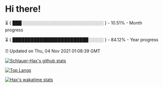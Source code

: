 # Hi there!

⏳ { ███░░░░░░░░░░░░░░░░░░░░░░░░░░░ } - 10.51% - Month progress

⏳ { █████████████████████████░░░░░ } - 84.12% - Year progress

⏰ Updated on Thu, 04 Nov 2021 01:08:39 GMT


[![Schlauer-Hax's github stats](https://github-readme-stats.vercel.app/api?username=Schlauer-Hax&show_icons=true&theme=dark&count_private=true)](https://github.com/Schlauer-Hax)


[![Top Langs](https://github-readme-stats.vercel.app/api/top-langs/?username=Schlauer-Hax&layout=compact&theme=dark)](https://github.com/Schlauer-Hax?tab=repositories)


[![Hax's wakatime stats](https://github-readme-stats.vercel.app/api/wakatime?username=Hax&theme=dark)](https://wakatime.com/@Hax)

